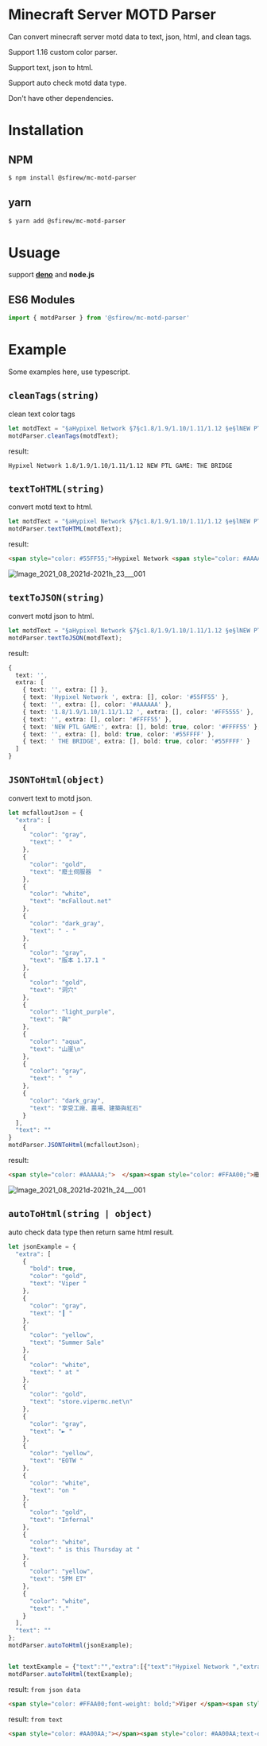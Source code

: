 # Minecraft Server MOTD Parser
Can convert minecraft server motd data to text, json, html, and clean tags.

Support 1.16 custom color parser.

Support text, json to html.

Support auto check motd data type.

Don't have other dependencies.



# Installation
## NPM
```bash
$ npm install @sfirew/mc-motd-parser
```

## yarn
```bash
$ yarn add @sfirew/mc-motd-parser
```


# Usuage
support **[deno](https://github.com/SnowFireWolf/minecraft-motd-parser-deno)** and **node.js**

## ES6 Modules
```typescript
import { motdParser } from '@sfirew/mc-motd-parser'
```



# Example
Some examples here, use typescript.


## `cleanTags(string)`
clean text color tags
```typescript
let motdText = "§aHypixel Network §7§c1.8/1.9/1.10/1.11/1.12 §e§lNEW PTL GAME:§b§l THE BRIDGE";
motdParser.cleanTags(motdText);
```

result:
```text
Hypixel Network 1.8/1.9/1.10/1.11/1.12 NEW PTL GAME: THE BRIDGE
```


## `textToHTML(string)`
convert motd text to html.
```typescript
let motdText = "§aHypixel Network §7§c1.8/1.9/1.10/1.11/1.12 §e§lNEW PTL GAME:§b§l THE BRIDGE";
motdParser.textToHTML(motdText);
```

result:
```html
<span style="color: #55FF55;">Hypixel Network <span style="color: #AAAAAA;"><span style="color: #FF5555;">1.8/1.9/1.10/1.11/1.12 <span style="color: #FFFF55;"><span style="font-weight: bold;">NEW PTL GAME:<span style="color: acqua;"><span style="font-weight: bold;"> THE BRIDGE</span></span></span></span></span></span></span>
```
![Image_2021_08_2021d-2021h_23___001](https://user-images.githubusercontent.com/14024836/129277576-e94914f3-35f7-45a6-8ba3-58163f71d5a1.png)



## `textToJSON(string)`
convert motd json to html.
```typescript
let motdText = "§aHypixel Network §7§c1.8/1.9/1.10/1.11/1.12 §e§lNEW PTL GAME:§b§l THE BRIDGE";
motdParser.textToJSON(motdText);
```

result:
```typescript
{
  text: '',
  extra: [
    { text: '', extra: [] },
    { text: 'Hypixel Network ', extra: [], color: '#55FF55' },
    { text: '', extra: [], color: '#AAAAAA' },
    { text: '1.8/1.9/1.10/1.11/1.12 ', extra: [], color: '#FF5555' },
    { text: '', extra: [], color: '#FFFF55' },
    { text: 'NEW PTL GAME:', extra: [], bold: true, color: '#FFFF55' },
    { text: '', extra: [], bold: true, color: '#55FFFF' },
    { text: ' THE BRIDGE', extra: [], bold: true, color: '#55FFFF' }
  ]
}
```


## `JSONToHtml(object)`
convert text to motd json.
```typescript
let mcfalloutJson = {
  "extra": [
    {
      "color": "gray",
      "text": "  "
    },
    {
      "color": "gold",
      "text": "廢土伺服器  "
    },
    {
      "color": "white",
      "text": "mcFallout.net"
    },
    {
      "color": "dark_gray",
      "text": " - "
    },
    {
      "color": "gray",
      "text": "版本 1.17.1 "
    },
    {
      "color": "gold",
      "text": "洞穴"
    },
    {
      "color": "light_purple",
      "text": "與"
    },
    {
      "color": "aqua",
      "text": "山崖\n"
    },
    {
      "color": "gray",
      "text": "  "
    },
    {
      "color": "dark_gray",
      "text": "享受工廠、農場、建築與紅石"
    }
  ],
  "text": ""
}
motdParser.JSONToHtml(mcfalloutJson);
```

result:
```html
<span style="color: #AAAAAA;">  </span><span style="color: #FFAA00;">廢土伺服器  </span><span style="color: #FFFFFF;">mcFallout.net</span><span style="color: #555555;"> - </span><span style="color: #AAAAAA;">版本 1.17.1 </span><span style="color: #FFAA00;">洞穴</span><span style="color: #FF55FF;">與</span><span style="color: #55FFFF;">山崖<br/></span><span style="color: #AAAAAA;">  </span><span style="color: #555555;">享受工廠、農場、建築與紅石</span>
```
![Image_2021_08_2021d-2021h_24___001](https://user-images.githubusercontent.com/14024836/129277638-fe8c5735-54fe-4ff1-afc5-4b5493706be9.png)




## `autoToHtml(string | object)`
auto check data type then return same html result.

```typescript
let jsonExample = {
  "extra": [
    {
      "bold": true,
      "color": "gold",
      "text": "Viper "
    },
    {
      "color": "gray",
      "text": "┃ "
    },
    {
      "color": "yellow",
      "text": "Summer Sale"
    },
    {
      "color": "white",
      "text": " at "
    },
    {
      "color": "gold",
      "text": "store.vipermc.net\n"
    },
    {
      "color": "gray",
      "text": "► "
    },
    {
      "color": "yellow",
      "text": "EOTW "
    },
    {
      "color": "white",
      "text": "on "
    },
    {
      "color": "gold",
      "text": "Infernal"
    },
    {
      "color": "white",
      "text": " is this Thursday at "
    },
    {
      "color": "yellow",
      "text": "5PM ET"
    },
    {
      "color": "white",
      "text": "."
    }
  ],
  "text": ""
};
motdParser.autoToHtml(jsonExample);


let textExample = {"text":"","extra":[{"text":"Hypixel Network ","extra":[{"text":"","extra":[{"text":"1.8/1.9/1.10/1.11/1.12 ","extra":[{"text":"","extra":[{"text":"NEW PTL GAME:","extra":[{"text":"","extra":[{"text":" THE BRIDGE","extra":[],"bold":true}],"color":"acqua"}],"bold":true}],"color":"yellow"}],"color":"red"}],"color":"gray"}],"color":"green"}]};
motdParser.autoToHtml(textExample);
```

result:
`from json data`
```html
<span style="color: #FFAA00;font-weight: bold;">Viper </span><span style="color: #AAAAAA;">┃ </span><span style="color: #FFFF55;">Summer Sale</span><span style="color: #FFFFFF;"> at </span><span style="color: #FFAA00;">store.vipermc.net<br/></span><span style="color: #AAAAAA;">► </span><span style="color: #FFFF55;">EOTW </span><span style="color: #FFFFFF;">on </span><span style="color: #FFAA00;">Infernal</span><span style="color: #FFFFFF;"> is this Thursday at </span><span style="color: #FFFF55;">5PM ET</span><span style="color: #FFFFFF;">.</span>
```

result:
`from text`
```html
<span style="color: #AA00AA;"></span><span style="color: #AA00AA;text-decoration: line-through;">                  </span><span style="color: #FFAA00;text-decoration: line-through;">></span><span style="color: #AAAAAA;text-decoration: line-through;"></span><span style="color: #AAAAAA;font-weight: bold;"></span><span style="color: #FFAA00;font-weight: bold;"></span><span style="color: #FFAA00;font-weight: bold;">></span><span style="color: #FFAA00;font-weight: bold;"></span><span style="color: #FFAA00;font-weight: bold;">[</span><span style="color: #AA00AA;font-weight: bold;"></span><span style="color: #AA00AA;font-weight: bold;"></span><span style="color: #AA00AA;font-style: italic;">Purple </span><span style="color: #555555;font-style: italic;"></span><span style="color: #555555;font-weight: bold;"></span><span style="color: #555555;font-style: italic;">Prison</span><span style="color: #FFAA00;font-style: italic;"></span><span style="color: #FFAA00;font-weight: bold;">]</span><span style="color: #FFAA00;font-weight: bold;"></span><span style="color: #FFAA00;font-weight: bold;"><</span><span style="color: #FFAA00;font-weight: bold;"><</span><span style="color: #AA00AA;font-weight: bold;"></span><span style="color: #AA00AA;text-decoration: line-through;">                     </span><span style="color: #AA00AA;"> </span><span style="color: #AAAAAA;">   </span><span style="color: #AA00AA;"></span><span style="color: #AA00AA;mc_obfuscated;"></span><span style="color: #AA00AA;font-weight: bold;">;;;</span><span style="color: #AA00AA;">  </span><span style="color: #FF55FF;"></span><span style="color: #FF55FF;font-weight: bold;">NEW BLACK-MARKET </span><span style="color: #AA00AA;font-weight: bold;"></span><span style="color: #AA00AA;font-weight: bold;">» </span><span style="color: #FFAA00;font-weight: bold;"></span><span style="color: #FFAA00;font-weight: bold;">/BLACKMARKET  </span><span style="color: #AA00AA;font-weight: bold;"></span><span style="color: #AA00AA;mc_obfuscated;"></span><span style="color: #AA00AA;font-weight: bold;">;;;</span>
```
